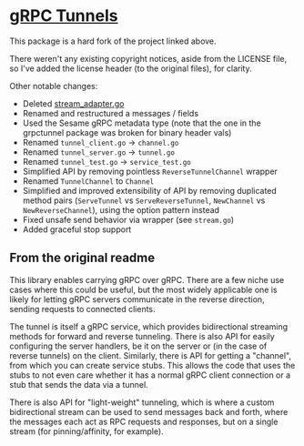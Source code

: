 # [gRPC Tunnels](https://github.com/jhump/grpctunnel)

This package is a hard fork of the project linked above.

There weren't any existing copyright notices, aside from the LICENSE file, so I've added the license header (to the
original files), for clarity.

Other notable changes:

- Deleted
  [stream_adapter.go](https://github.com/jhump/grpctunnel/blob/525f1361e55b62188ee09dedceed5b12a6fdb0f3/stream_adapter.go)
- Renamed and restructured a messages / fields
- Used the Sesame gRPC metadata type (note that the one in the grpctunnel package was broken for binary header vals)
- Renamed `tunnel_client.go` -> `channel.go`
- Renamed `tunnel_server.go` -> `tunnel.go`
- Renamed `tunnel_test.go` -> `service_test.go`
- Simplified API by removing pointless `ReverseTunnelChannel` wrapper
- Renamed `TunnelChannel` to `Channel`
- Simplified and improved extensibility of API by removing duplicated method pairs (`ServeTunnel` vs
  `ServeReverseTunnel`, `NewChannel` vs `NewReverseChannel`), using the option pattern instead
- Fixed unsafe send behavior via wrapper (see `stream.go`)
- Added graceful stop support

## From the original readme

This library enables carrying gRPC over gRPC. There are a few niche use cases where this could be useful, but the most
widely applicable one is likely for letting gRPC servers communicate in the reverse direction, sending requests to
connected clients.

The tunnel is itself a gRPC service, which provides bidirectional streaming methods for forward and reverse tunneling.
There is also API for easily configuring the server handlers, be it on the server or (in the case of reverse tunnels) on
the client. Similarly, there is API for getting a "channel", from which you can create service stubs. This allows the
code that uses the stubs to not even care whether it has a normal gRPC client connection or a stub that sends the data
via a tunnel.

There is also API for "light-weight" tunneling, which is where a custom bidirectional stream can be used to send
messages back and forth, where the messages each act as RPC requests and responses, but on a single stream (for
pinning/affinity, for example).
